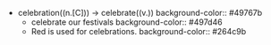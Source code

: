 - celebration((n.[C])) -> celebrate((v.))
  background-color:: #49767b
	- celebrate our festivals
	  background-color:: #497d46
	- Red is used for celebrations.
	  background-color:: #264c9b